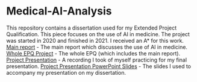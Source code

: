 ﻿# Medical-AI-Analysis
This repository contains a dissertation used for my Extended Project Qualification. This piece focuses on the use of AI in medicine. The project was started in 2020 and finished in 2021. I received an A* for this work.
[Main report](Medical-AI-Dissertation.pdf) - The main report which discusses the use of AI in medicine.
[Whole EPQ Project](Complete-Project.pdf) - The whole EPQ (which includes the main report).
[Project Presentation](Presentation-Video-Practice-Recording.mp4) - A recording I took of myself practicing for my final presentation.
[Project Presentation PowerPoint Slides](Project-Presentation-Slides.pptx) - The slides I used to accompany my presentation on my dissertation.
